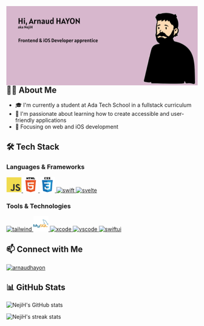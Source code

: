 <img align="left" src="./img/header_github.png" alt="Hello, I'm Arnaud"/><br><br>

## 👨‍💻 About Me

- 🎓 I'm currently a student at Ada Tech School in a fullstack curriculum
- 🌱 I'm passionate about learning how to create accessible and user-friendly applications
- 💼 Focusing on web and iOS development

## 🛠️ Tech Stack

### Languages & Frameworks

<p align="left">
  <a href="https://developer.mozilla.org/en-US/docs/Web/JavaScript" target="_blank" rel="noreferrer">
    <img src="https://raw.githubusercontent.com/devicons/devicon/master/icons/javascript/javascript-original.svg" alt="javascript" width="40" height="40"/>
  </a>
  <a href="https://www.w3.org/html/" target="_blank" rel="noreferrer">
    <img src="https://raw.githubusercontent.com/devicons/devicon/master/icons/html5/html5-original-wordmark.svg" alt="html5" width="40" height="40"/>
  </a>
  <a href="https://www.w3schools.com/css/" target="_blank" rel="noreferrer">
    <img src="https://raw.githubusercontent.com/devicons/devicon/master/icons/css3/css3-original-wordmark.svg" alt="css3" width="40" height="40"/>
  </a>
  <a href="https://developer.apple.com/swift/" target="_blank" rel="noreferrer">
    <img src="https://cdn-icons-png.flaticon.com/256/5968/5968371.png" alt="swift" width="40" height="40"/>
  </a>
  <a href="https://svelte.dev/" target="_blank" rel="noreferrer">
    <img src="https://raw.githubusercontent.com/gilbarbara/logos/main/logos/svelte-icon.svg" alt="svelte" width="40" height="40"/>
  </a>
</p>

### Tools & Technologies

<p align="left">
  <a href="https://tailwindcss.com/" target="_blank" rel="noreferrer">
    <img src="https://www.vectorlogo.zone/logos/tailwindcss/tailwindcss-icon.svg" alt="tailwind" width="40" height="40"/>
  </a>
  <a href="https://www.mysql.com/" target="_blank" rel="noreferrer">
    <img src="https://raw.githubusercontent.com/devicons/devicon/master/icons/mysql/mysql-original-wordmark.svg" alt="mysql" width="40" height="40"/>
  </a>
  <a href="https://developer.apple.com/xcode/" target="_blank" rel="noreferrer">
    <img src="https://is1-ssl.mzstatic.com/image/thumb/Purple211/v4/2f/b1/58/2fb15811-5b85-6fe8-fcd9-7c5d850afffe/Xcode-85-220.png/1200x630bb.png" alt="xcode" width="40" height="40"/>
  </a>
  <a href="https://code.visualstudio.com/" target="_blank" rel="noreferrer">
    <img src="https://seeklogo.com/images/V/visual-studio-code-logo-449D71944F-seeklogo.com.png" alt="vscode" width="40" height="40"/>
  </a>
  <a href="https://developer.apple.com/swiftui/" target="_blank" rel="noreferrer">
    <img src="https://miro.medium.com/v2/resize:fit:384/1*PeFnya42mpOiCvdgm49ifQ.png" alt="swiftui" width="40" height="40"/>
  </a>
</p>

## 📫 Connect with Me

<p align="left">
  <a href="https://linkedin.com/in/arnaudhayon/" target="blank">
    <img align="center" src="https://raw.githubusercontent.com/rahuldkjain/github-profile-readme-generator/master/src/images/icons/Social/linked-in-alt.svg" alt="arnaudhayon" height="30" width="40" />
  </a>
</p>

## 📊 GitHub Stats

<p align="left">
  <img src="https://github-readme-stats.vercel.app/api?username=nejih&show_icons=true&theme=tokyonight" alt="NejiH's GitHub stats"/>
</p>
<p align="left">
  <img src="https://github-readme-streak-stats.herokuapp.com/?user=nejih&theme=tokyonight" alt="NejiH's streak stats"/>
</p>
